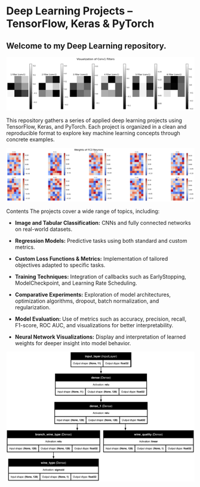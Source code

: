 # Deep Learning Projects – TensorFlow, Keras & PyTorch
## Welcome to my Deep Learning repository.

![Filters](Images/filters.png)

This repository gathers a series of applied deep learning projects using TensorFlow, Keras, and PyTorch. Each project is organized in a clean and reproducible format to explore key machine learning concepts through concrete examples.

![Weights](Images/weights.png)

Contents
The projects cover a wide range of topics, including:

* **Image and Tabular Classification:** CNNs and fully connected networks on real-world datasets.

* **Regression Models:** Predictive tasks using both standard and custom metrics.

* **Custom Loss Functions & Metrics:** Implementation of tailored objectives adapted to specific tasks.

* **Training Techniques:** Integration of callbacks such as EarlyStopping, ModelCheckpoint, and Learning Rate Scheduling.

* **Comparative Experiments:** Exploration of model architectures, optimization algorithms, dropout, batch normalization, and regularization.

* **Model Evaluation:** Use of metrics such as accuracy, precision, recall, F1-score, ROC AUC, and visualizations for better interpretability.

* **Neural Network Visualizations:** Display and interpretation of learned weights for deeper insight into model behavior.

![Weights](Images/layers.png)
